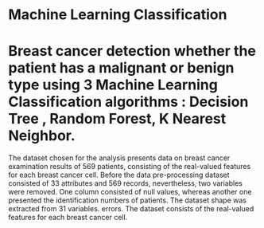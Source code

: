# Machine Learning Classification
# Breast cancer detection whether the patient has a malignant or benign type using 3 Machine Learning Classification algorithms : Decision Tree , Random Forest, K Nearest Neighbor.

The dataset chosen for the analysis presents data on breast cancer examination results of 569 patients, consisting of the real-valued features for each breast cancer cell.
Before the data pre-processing dataset consisted of 33 attributes and 569 records, nevertheless, two variables were removed. One column consisted of null values,
whereas another one presented the identification numbers of patients. 
The dataset shape was extracted from 31 variables.  errors.  The dataset consists of the real-valued features for each breast cancer cell.
